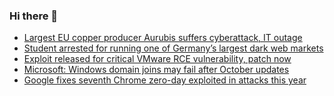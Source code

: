 ### Hi there 👋

<!--START_SECTION:feed-->
* [Largest EU copper producer Aurubis suffers cyberattack, IT outage](https://www.bleepingcomputer.com/news/security/largest-eu-copper-producer-aurubis-suffers-cyberattack-it-outage/)
* [Student arrested for running one of Germany’s largest dark web markets](https://www.bleepingcomputer.com/news/security/student-arrested-for-running-one-of-germany-s-largest-dark-web-markets/)
* [Exploit released for critical VMware RCE vulnerability, patch now](https://www.bleepingcomputer.com/news/security/exploit-released-for-critical-vmware-rce-vulnerability-patch-now/)
* [Microsoft: Windows domain joins may fail after October updates](https://www.bleepingcomputer.com/news/microsoft/microsoft-windows-domain-joins-may-fail-after-october-updates/)
* [Google fixes seventh Chrome zero-day exploited in attacks this year](https://www.bleepingcomputer.com/news/security/google-fixes-seventh-chrome-zero-day-exploited-in-attacks-this-year/)
<!--END_SECTION:feed-->

<!--
**frankenk/frankenk** is a ✨ _special_ ✨ repository because its `README.md` (this file) appears on your GitHub profile.

Here are some ideas to get you started:

- 🔭 I’m currently working on ...
- 🌱 I’m currently learning ...
- 👯 I’m looking to collaborate on ...
- 🤔 I’m looking for help with ...
- 💬 Ask me about ...
- 📫 How to reach me: ...
- 😄 Pronouns: ...
- ⚡ Fun fact: ...
-->



